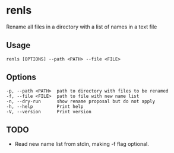 # renls
Rename all files in a directory with a list of names in a text file

## Usage
```shell
renls [OPTIONS] --path <PATH> --file <FILE>
```

## Options
```shell
-p, --path <PATH>  path to directory with files to be renamed
-f, --file <FILE>  path to file with new name list
-n, --dry-run      show rename proposal but do not apply
-h, --help         Print help
-V, --version      Print version
```

## TODO
* Read new name list from stdin, making -f flag optional.